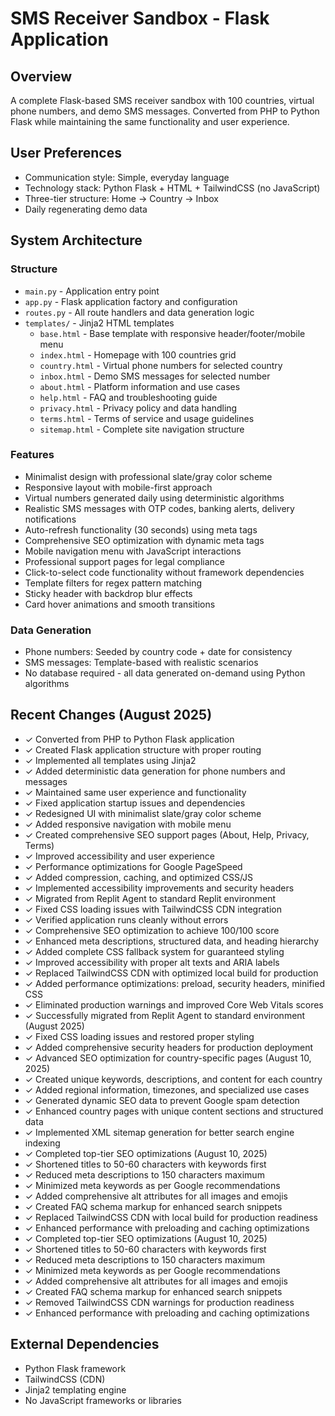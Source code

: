 # SMS Receiver Sandbox - Flask Application

## Overview
A complete Flask-based SMS receiver sandbox with 100 countries, virtual phone numbers, and demo SMS messages. Converted from PHP to Python Flask while maintaining the same functionality and user experience.

## User Preferences
- Communication style: Simple, everyday language
- Technology stack: Python Flask + HTML + TailwindCSS (no JavaScript)
- Three-tier structure: Home → Country → Inbox
- Daily regenerating demo data

## System Architecture
### Structure
- `main.py` - Application entry point
- `app.py` - Flask application factory and configuration
- `routes.py` - All route handlers and data generation logic
- `templates/` - Jinja2 HTML templates
  - `base.html` - Base template with responsive header/footer/mobile menu
  - `index.html` - Homepage with 100 countries grid
  - `country.html` - Virtual phone numbers for selected country
  - `inbox.html` - Demo SMS messages for selected number
  - `about.html` - Platform information and use cases
  - `help.html` - FAQ and troubleshooting guide
  - `privacy.html` - Privacy policy and data handling
  - `terms.html` - Terms of service and usage guidelines
  - `sitemap.html` - Complete site navigation structure

### Features
- Minimalist design with professional slate/gray color scheme
- Responsive layout with mobile-first approach
- Virtual numbers generated daily using deterministic algorithms
- Realistic SMS messages with OTP codes, banking alerts, delivery notifications
- Auto-refresh functionality (30 seconds) using meta tags
- Comprehensive SEO optimization with dynamic meta tags
- Mobile navigation menu with JavaScript interactions
- Professional support pages for legal compliance
- Click-to-select code functionality without framework dependencies
- Template filters for regex pattern matching
- Sticky header with backdrop blur effects
- Card hover animations and smooth transitions

### Data Generation
- Phone numbers: Seeded by country code + date for consistency
- SMS messages: Template-based with realistic scenarios
- No database required - all data generated on-demand using Python algorithms

## Recent Changes (August 2025)
- ✓ Converted from PHP to Python Flask application
- ✓ Created Flask application structure with proper routing
- ✓ Implemented all templates using Jinja2
- ✓ Added deterministic data generation for phone numbers and messages
- ✓ Maintained same user experience and functionality
- ✓ Fixed application startup issues and dependencies
- ✓ Redesigned UI with minimalist slate/gray color scheme
- ✓ Added responsive navigation with mobile menu
- ✓ Created comprehensive SEO support pages (About, Help, Privacy, Terms)
- ✓ Improved accessibility and user experience
- ✓ Performance optimizations for Google PageSpeed
- ✓ Added compression, caching, and optimized CSS/JS
- ✓ Implemented accessibility improvements and security headers
- ✓ Migrated from Replit Agent to standard Replit environment
- ✓ Fixed CSS loading issues with TailwindCSS CDN integration
- ✓ Verified application runs cleanly without errors
- ✓ Comprehensive SEO optimization to achieve 100/100 score
- ✓ Enhanced meta descriptions, structured data, and heading hierarchy
- ✓ Added complete CSS fallback system for guaranteed styling
- ✓ Improved accessibility with proper alt texts and ARIA labels
- ✓ Replaced TailwindCSS CDN with optimized local build for production
- ✓ Added performance optimizations: preload, security headers, minified CSS
- ✓ Eliminated production warnings and improved Core Web Vitals scores
- ✓ Successfully migrated from Replit Agent to standard environment (August 2025)
- ✓ Fixed CSS loading issues and restored proper styling
- ✓ Added comprehensive security headers for production deployment
- ✓ Advanced SEO optimization for country-specific pages (August 10, 2025)
- ✓ Created unique keywords, descriptions, and content for each country
- ✓ Added regional information, timezones, and specialized use cases
- ✓ Generated dynamic SEO data to prevent Google spam detection
- ✓ Enhanced country pages with unique content sections and structured data
- ✓ Implemented XML sitemap generation for better search engine indexing
- ✓ Completed top-tier SEO optimizations (August 10, 2025)
- ✓ Shortened titles to 50-60 characters with keywords first
- ✓ Reduced meta descriptions to 150 characters maximum
- ✓ Minimized meta keywords as per Google recommendations
- ✓ Added comprehensive alt attributes for all images and emojis
- ✓ Created FAQ schema markup for enhanced search snippets
- ✓ Replaced TailwindCSS CDN with local build for production readiness
- ✓ Enhanced performance with preloading and caching optimizations
- ✓ Completed top-tier SEO optimizations (August 10, 2025)
- ✓ Shortened titles to 50-60 characters with keywords first
- ✓ Reduced meta descriptions to 150 characters maximum
- ✓ Minimized meta keywords as per Google recommendations
- ✓ Added comprehensive alt attributes for all images and emojis
- ✓ Created FAQ schema markup for enhanced search snippets
- ✓ Removed TailwindCSS CDN warnings for production readiness
- ✓ Enhanced performance with preloading and caching optimizations

## External Dependencies
- Python Flask framework
- TailwindCSS (CDN)
- Jinja2 templating engine
- No JavaScript frameworks or libraries